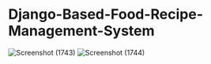 # Django-Based-Food-Recipe-Management-System
![Screenshot (1743)](https://github.com/abhinavjainn412/Django-Based-Food-Recipe-Management-System/assets/60394728/e45cd657-7b02-432a-b3f9-3ab5e21b4829)
![Screenshot (1744)](https://github.com/abhinavjainn412/Django-Based-Food-Recipe-Management-System/assets/60394728/7b9acef6-921b-408c-b162-45313bff42f5)
